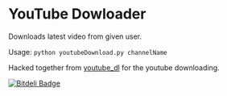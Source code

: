 YouTube Dowloader
================

Downloads latest video from given user.

Usage: `python youtubeDownload.py channelName`

Hacked together from [youtube_dl](https://github.com/rg3/youtube-dl) for the youtube downloading.


[![Bitdeli Badge](https://d2weczhvl823v0.cloudfront.net/olls/youtubedownloader/trend.png)](https://bitdeli.com/free "Bitdeli Badge")

